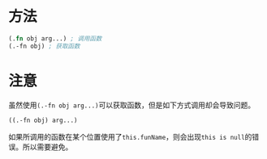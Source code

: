 # 方法
```clojure
(.fn obj arg...) ; 调用函数
(.-fn obj) ; 获取函数
```

# 注意
虽然使用`(.-fn obj arg...)`可以获取函数，但是如下方式调用却会导致问题。
```clojure
((.-fn obj) arg...)
```
如果所调用的函数在某个位置使用了`this.funName`，则会出现`this is null`的错误。所以需要避免。